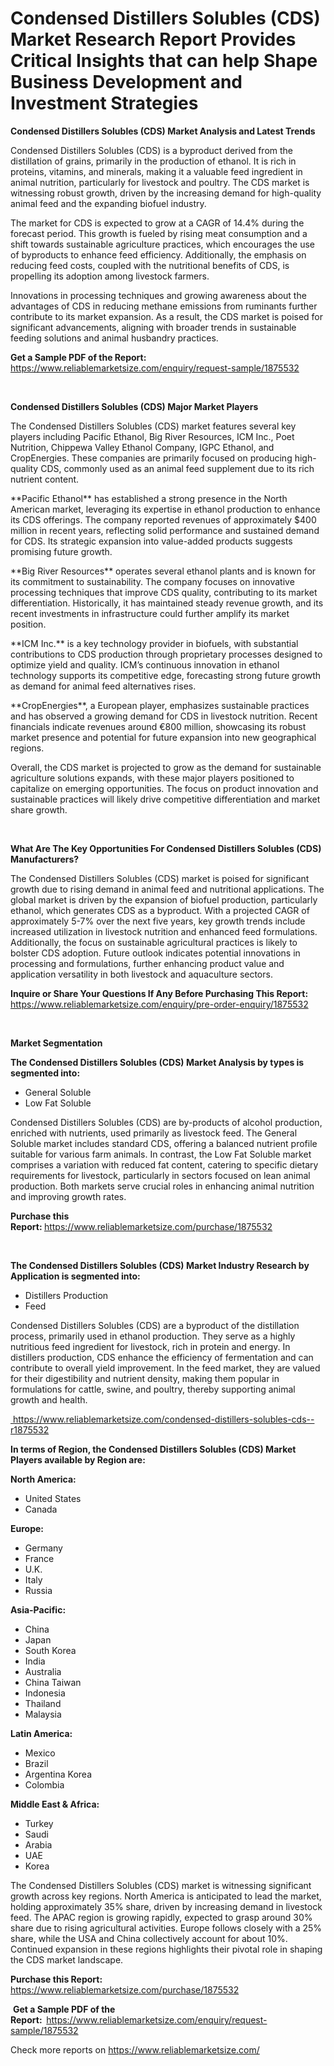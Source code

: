 <p><h1>Condensed Distillers Solubles (CDS) Market Research Report Provides Critical Insights that can help Shape Business Development and Investment Strategies</h1></p><p><strong>Condensed Distillers Solubles (CDS) Market Analysis and Latest Trends</strong></p>
<p><p>Condensed Distillers Solubles (CDS) is a byproduct derived from the distillation of grains, primarily in the production of ethanol. It is rich in proteins, vitamins, and minerals, making it a valuable feed ingredient in animal nutrition, particularly for livestock and poultry. The CDS market is witnessing robust growth, driven by the increasing demand for high-quality animal feed and the expanding biofuel industry. </p><p>The market for CDS is expected to grow at a CAGR of 14.4% during the forecast period. This growth is fueled by rising meat consumption and a shift towards sustainable agriculture practices, which encourages the use of byproducts to enhance feed efficiency. Additionally, the emphasis on reducing feed costs, coupled with the nutritional benefits of CDS, is propelling its adoption among livestock farmers. </p><p>Innovations in processing techniques and growing awareness about the advantages of CDS in reducing methane emissions from ruminants further contribute to its market expansion. As a result, the CDS market is poised for significant advancements, aligning with broader trends in sustainable feeding solutions and animal husbandry practices.</p></p>
<p><strong>Get a Sample PDF of the Report:&nbsp;</strong> <a href="https://www.reliablemarketsize.com/enquiry/request-sample/1875532?utm_campaign=2005&utm_medium=2&utm_source=Github&utm_content=ia&utm_term=04022025&utm_id=condensed-distillers-solubles-cds">https://www.reliablemarketsize.com/enquiry/request-sample/1875532</a></p>
<p>&nbsp;</p>
<p><strong>Condensed Distillers Solubles (CDS) Major Market Players</strong></p>
<p><p>The Condensed Distillers Solubles (CDS) market features several key players including Pacific Ethanol, Big River Resources, ICM Inc., Poet Nutrition, Chippewa Valley Ethanol Company, IGPC Ethanol, and CropEnergies. These companies are primarily focused on producing high-quality CDS, commonly used as an animal feed supplement due to its rich nutrient content.</p><p>**Pacific Ethanol** has established a strong presence in the North American market, leveraging its expertise in ethanol production to enhance its CDS offerings. The company reported revenues of approximately $400 million in recent years, reflecting solid performance and sustained demand for CDS. Its strategic expansion into value-added products suggests promising future growth.</p><p>**Big River Resources** operates several ethanol plants and is known for its commitment to sustainability. The company focuses on innovative processing techniques that improve CDS quality, contributing to its market differentiation. Historically, it has maintained steady revenue growth, and its recent investments in infrastructure could further amplify its market position.</p><p>**ICM Inc.** is a key technology provider in biofuels, with substantial contributions to CDS production through proprietary processes designed to optimize yield and quality. ICM’s continuous innovation in ethanol technology supports its competitive edge, forecasting strong future growth as demand for animal feed alternatives rises.</p><p>**CropEnergies**, a European player, emphasizes sustainable practices and has observed a growing demand for CDS in livestock nutrition. Recent financials indicate revenues around €800 million, showcasing its robust market presence and potential for future expansion into new geographical regions.</p><p>Overall, the CDS market is projected to grow as the demand for sustainable agriculture solutions expands, with these major players positioned to capitalize on emerging opportunities. The focus on product innovation and sustainable practices will likely drive competitive differentiation and market share growth.</p></p>
<p>&nbsp;</p>
<p><strong>What Are The Key Opportunities For Condensed Distillers Solubles (CDS) Manufacturers?</strong></p>
<p><p>The Condensed Distillers Solubles (CDS) market is poised for significant growth due to rising demand in animal feed and nutritional applications. The global market is driven by the expansion of biofuel production, particularly ethanol, which generates CDS as a byproduct. With a projected CAGR of approximately 5-7% over the next five years, key growth trends include increased utilization in livestock nutrition and enhanced feed formulations. Additionally, the focus on sustainable agricultural practices is likely to bolster CDS adoption. Future outlook indicates potential innovations in processing and formulations, further enhancing product value and application versatility in both livestock and aquaculture sectors.</p></p>
<p><strong>Inquire or Share Your Questions If Any Before Purchasing This Report:</strong> <a href="https://www.reliablemarketsize.com/enquiry/pre-order-enquiry/1875532?utm_campaign=2005&utm_medium=2&utm_source=Github&utm_content=ia&utm_term=04022025&utm_id=condensed-distillers-solubles-cds">https://www.reliablemarketsize.com/enquiry/pre-order-enquiry/1875532</a></p>
<p>&nbsp;</p>
<p><strong>Market Segmentation</strong></p>
<p><strong>The Condensed Distillers Solubles (CDS) Market Analysis by types is segmented into:</strong></p>
<p><ul><li>General Soluble</li><li>Low Fat Soluble</li></ul></p>
<p><p>Condensed Distillers Solubles (CDS) are by-products of alcohol production, enriched with nutrients, used primarily as livestock feed. The General Soluble market includes standard CDS, offering a balanced nutrient profile suitable for various farm animals. In contrast, the Low Fat Soluble market comprises a variation with reduced fat content, catering to specific dietary requirements for livestock, particularly in sectors focused on lean animal production. Both markets serve crucial roles in enhancing animal nutrition and improving growth rates.</p></p>
<p><strong>Purchase this Report:&nbsp;</strong><a href="https://www.reliablemarketsize.com/purchase/1875532?utm_campaign=2005&utm_medium=2&utm_source=Github&utm_content=ia&utm_term=04022025&utm_id=condensed-distillers-solubles-cds">https://www.reliablemarketsize.com/purchase/1875532</a></p>
<p>&nbsp;</p>
<p><strong>The Condensed Distillers Solubles (CDS) Market Industry Research by Application is segmented into:</strong></p>
<p><ul><li>Distillers Production</li><li>Feed</li></ul></p>
<p><p>Condensed Distillers Solubles (CDS) are a byproduct of the distillation process, primarily used in ethanol production. They serve as a highly nutritious feed ingredient for livestock, rich in protein and energy. In distillers production, CDS enhance the efficiency of fermentation and can contribute to overall yield improvement. In the feed market, they are valued for their digestibility and nutrient density, making them popular in formulations for cattle, swine, and poultry, thereby supporting animal growth and health.</p></p>
<p><a href="https://www.reliablemarketsize.com/condensed-distillers-solubles-cds--r1875532?utm_campaign=2005&utm_medium=2&utm_source=Github&utm_content=ia&utm_term=04022025&utm_id=condensed-distillers-solubles-cds">&nbsp;https://www.reliablemarketsize.com/condensed-distillers-solubles-cds--r1875532</a></p>
<p><strong>In terms of Region, the Condensed Distillers Solubles (CDS) Market Players available by Region are:</strong></p>
<p>
    <p> <strong> North America: </strong>
        <ul>
            <li>United States</li>
            <li>Canada</li>
        </ul>
        </p> 
    <p> <strong> Europe: </strong>
        <ul>
            <li>Germany</li>
            <li>France</li>
            <li>U.K.</li>
            <li>Italy</li>
            <li>Russia</li>
        </ul>
        </p> 
    <p> <strong> Asia-Pacific: </strong>
        <ul>
            <li>China</li>
            <li>Japan</li>
            <li>South Korea</li>
            <li>India</li>
            <li>Australia</li>
            <li>China Taiwan</li>
            <li>Indonesia</li>
            <li>Thailand</li>
            <li>Malaysia</li>
        </ul>
        </p> 
    <p> <strong> Latin America: </strong>
        <ul>
            <li>Mexico</li>
            <li>Brazil</li>
            <li>Argentina Korea</li>
            <li>Colombia</li>
        </ul>
        </p> 
    <p> <strong> Middle East & Africa: </strong>
        <ul>
            <li>Turkey</li>
            <li>Saudi</li>
            <li>Arabia</li>
            <li>UAE</li>
            <li>Korea</li>
        </ul>
    </p>
    </p>
<p><p>The Condensed Distillers Solubles (CDS) market is witnessing significant growth across key regions. North America is anticipated to lead the market, holding approximately 35% share, driven by increasing demand in livestock feed. The APAC region is growing rapidly, expected to grasp around 30% share due to rising agricultural activities. Europe follows closely with a 25% share, while the USA and China collectively account for about 10%. Continued expansion in these regions highlights their pivotal role in shaping the CDS market landscape.</p></p>
<p><strong>Purchase this Report: </strong><a href="https://www.reliablemarketsize.com/purchase/1875532?utm_campaign=2005&utm_medium=2&utm_source=Github&utm_content=ia&utm_term=04022025&utm_id=condensed-distillers-solubles-cds">https://www.reliablemarketsize.com/purchase/1875532</a></p>
<p>&nbsp;<strong>Get a Sample PDF of the Report:&nbsp;&nbsp;</strong><a href="https://www.reliablemarketsize.com/enquiry/request-sample/1875532?utm_campaign=2005&utm_medium=2&utm_source=Github&utm_content=ia&utm_term=04022025&utm_id=condensed-distillers-solubles-cds">https://www.reliablemarketsize.com/enquiry/request-sample/1875532</a></p>
<p><strong></strong></p>
<p>Check more reports on <a href="https://www.reliablemarketsize.com/?utm_campaign=2005&utm_medium=2&utm_source=Github&utm_content=ia&utm_term=04022025&utm_id=condensed-distillers-solubles-cds">https://www.reliablemarketsize.com/</a></p>